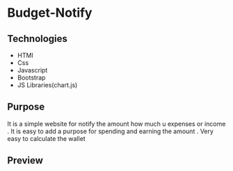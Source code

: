 # Budget-Notify 

## Technologies
  - HTMl
  - Css
  - Javascript
  - Bootstrap
  - JS Libraries(chart.js)

  ## Purpose
  It is a simple website for notify the amount how much u expenses or income .
  It is easy to add a purpose for spending and earning the amount .
  Very easy to calculate the wallet

  ## Preview



